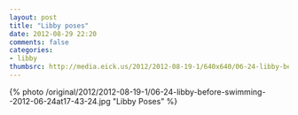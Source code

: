 ```yaml
---
layout: post
title: "Libby poses"
date: 2012-08-29 22:20
comments: false
categories: 
- libby
thumbsrc: http://media.eick.us/2012/2012-08-19-1/640x640/06-24-libby-before-swimming--2012-06-24at17-43-24.jpg
---
```

{% photo /original/2012/2012-08-19-1/06-24-libby-before-swimming--2012-06-24at17-43-24.jpg "Libby Poses" %}


